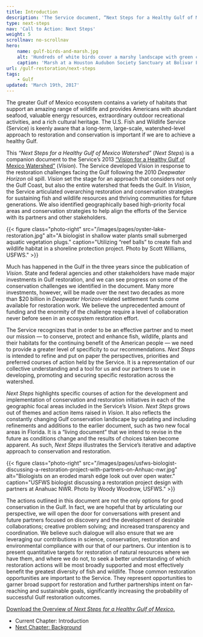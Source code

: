 ```yaml
---
title: Introduction
description: 'The Service document, “Next Steps for a Healthy Gulf of Mexico Watershed,” promotes specific courses of action aimed at conserving, protecting and enhancing the fish, wildlife, plants and habitat of the Gulf of Mexico region.'
type: next-steps
nav: 'Call to Action: Next Steps'
weight: 5
scrollnav: no-scrollnav
hero:
    name: gulf-birds-and-marsh.jpg
    alt: 'Hundreds of white birds cover a marshy landscape with green cordgrass and a bright blue sky.'
    caption: 'Marsh at a Houston Audubon Society Sanctuary at Bolivar Flats, Texas. Photo by Woody Woodrow, USFWS.'
url: /gulf-restoration/next-steps
tags:
    - Gulf
updated: 'March 19th, 2017'
---
```


The greater Gulf of Mexico ecosystem contains a variety of habitats that support an amazing range of wildlife and provides Americans with abundant seafood, valuable energy resources, extraordinary outdoor recreational activities, and a rich cultural heritage. The U.S. Fish and Wildlife Service (Service) is keenly aware that a long-term, large-scale, watershed-level approach to restoration and conservation is important if we are to achieve a healthy Gulf.

This _“Next Steps for a Healthy Gulf of Mexico Watershed”_ (_Next Steps_) is a companion document to the Service’s 2013 [“Vision for a Healthy Gulf of Mexico Watershed”](/gulf-restoration/vision) (_Vision_). The Service developed Vision in response to the restoration challenges facing the Gulf following the 2010 _Deepwater Horizon_ oil spill. _Vision_ set the stage for an approach that considers not only the Gulf Coast, but also the entire watershed that feeds the Gulf. In _Vision_, the Service articulated overarching restoration and conservation strategies for sustaining fish and wildlife resources and thriving communities for future generations. We also identified geographically based high-priority focal areas and conservation strategies to help align the efforts of the Service with its partners and other stakeholders.

{{< figure class="photo-right" src="/images/pages/oyster-lake-restoration.jpg" alt="A biologist in shallow water plants small submerged aquatic vegetation plugs." caption="Utilizing “reef balls” to create fish and wildlife habitat in a shoreline protection project. Photo by Scott Williams, USFWS." >}}

Much has happened in the Gulf in the three years since the publication of _Vision_. State and federal agencies and other stakeholders have made major investments in Gulf restoration, and we can see progress on some of the conservation challenges we identified in the document. Many more investments, however, will be made over the next two decades as more than $20 billion in _Deepwater Horizon_-related settlement funds come available for restoration work. We believe the unprecedented amount of funding and the enormity of the challenge require a level of collaboration never before seen in an ecosystem restoration effort.

The Service recognizes that in order to be an effective partner and to meet our mission — to conserve, protect and enhance fish, wildlife, plants and their habitats for the continuing benefit of the American people — we need to provide a greater level of specificity to our recommendations. _Next Steps_ is intended to refine and put on paper the perspectives, priorities and preferred courses of action held by the Service. It is a representation of our collective understanding and a tool for us and our partners to use in developing, promoting and securing specific restoration across the watershed.

_Next Steps_ highlights specific courses of action for the development and implementation of conservation and restoration initiatives in each of the geographic focal areas included in the Service’s _Vision_. _Next Steps_ grows out of themes and action items raised in _Vision_. It also reflects the constantly changing Gulf conservation landscape by updating and including refinements and additions to the earlier document, such as two new focal areas in Florida. It is a “living document” that we intend to revise in the future as conditions change and the results of choices taken become apparent. As such, _Next Steps_ illustrates the Service’s iterative and adaptive approach to conservation and restoration.

{{< figure class="photo-right" src="/images/pages/usfws-biologist-discussing-a-restoration-project-with-partners-on-Anhuac-nwr.jpg" alt="Biologists on an eroded marsh edge look out over open water." caption="USFWS biologist discussing a restoration project design with partners at Anahuac NWR. Photo by Woody Woodrow, USFWS." >}}

The actions outlined in this document are not the only options for good conservation in the Gulf. In fact, we are hopeful that by articulating our perspective, we will open the door for conversations with present and future partners focused on discovery and the development of desirable collaborations; creative problem solving; and increased transparency and coordination. We believe such dialogue will also ensure that we are leveraging our contributions in science, conservation, restoration and environmental compliance with our that of our partners. Our intention is to present quantitative targets for restoration of natural resources where we have them, and where we do not, to seek a better understanding of which restoration actions will be most broadly supported and most effectively benefit the greatest diversity of fish and wildlife. Those common restoration opportunities are important to the Service. They represent opportunities to garner broad support for restoration and further partnerships intent on far-reaching and sustainable goals, significantly increasing the probability of successful Gulf restoration outcomes.

[Download the Overview of _Next Steps for a Healthy Gulf of Mexico_.](/pdf/next-steps-overview.pdf)

<ul class="chapter-links">
  <li class="current-chapter"><span>Current Chapter: Introduction</span></li>
  <li class="next-chapter"><a href="./background">Next Chapter: Background</a></li>
</ul>
